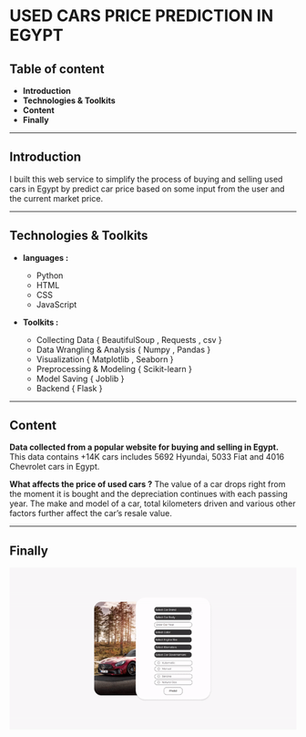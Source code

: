 USED CARS PRICE PREDICTION IN EGYPT
===================================

Table of content
---------------
- **Introduction**
- **Technologies & Toolkits**
- **Content**
- **Finally**


------------
Introduction
---------------	
I built this web service to simplify the process of buying and selling used cars in Egypt by predict car price based on some input from the user and the current market price.

---------------

Technologies & Toolkits
---------------
- **languages :**
    - Python
    - HTML
    - CSS
    - JavaScript


- **Toolkits :**
    - Collecting Data  { BeautifulSoup , Requests , csv }
    - Data Wrangling & Analysis { Numpy , Pandas }
    - Visualization { Matplotlib , Seaborn }
    - Preprocessing & Modeling { Scikit-learn }
    - Model Saving { Joblib }
    - Backend { Flask }

--------------------

Content
--------

**Data collected from a popular website for buying and selling in Egypt.**
This data contains +14K cars includes 5692 Hyundai, 5033 Fiat and 4016 Chevrolet cars in Egypt.

**What affects the price of used cars ?**
The value of a car drops right from the moment it is bought and the depreciation continues with each passing year.
The make and model of a car, total kilometers driven and various other factors further affect the car’s resale value.

--------------

Finally
------
![End of project!](gif.gif "USED CARS PRICE PREDICTION")
